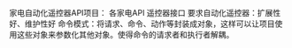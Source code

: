 家电自动化遥控器API项目：
    各家电API
    遥控器接口
要求自动化遥控器：扩展性好、维护性好
命令模式：将请求、命令、动作等封装成对象，这样可以让项目使用这些对象来参数化其他对象。使得命令的请求者和执行者解耦。
